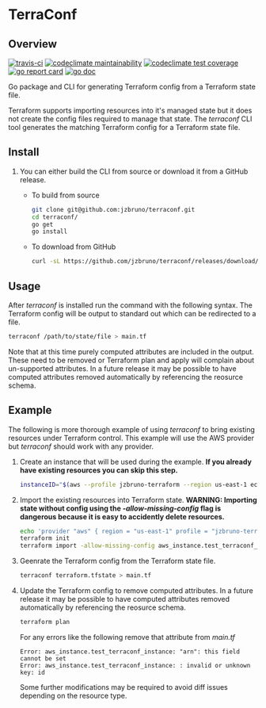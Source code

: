 # TerraConf

## Overview

[![travis-ci](https://travis-ci.org/jzbruno/terraconf.svg)](https://travis-ci.org/jzbruno/terraconf) [![codeclimate maintainability](https://api.codeclimate.com/v1/badges/a8355a1720309e1c63c2/maintainability)](https://codeclimate.com/github/jzbruno/terraconf) [![codeclimate test coverage](https://api.codeclimate.com/v1/badges/a8355a1720309e1c63c2/test_coverage)](https://codeclimate.com/github/jzbruno/terraconf) [![go report card](https://goreportcard.com/badge/github.com/jzbruno/terraconf)](https://goreportcard.com/report/github.com/jzbruno/terraconf) [![go doc](https://img.shields.io/badge/godoc-reference-blue.svg)](https://godoc.org/github.com/jzbruno/terraconf/pkg/terraconf)

Go package and CLI for generating Terraform config from a Terraform state file. 

Terraform supports importing resources into it's managed state but it does not create the config
files required to manage that state. The *terraconf* CLI tool generates the matching Terraform config
for a Terraform state file.

## Install

1. You can either build the CLI from source or download it from a GitHub release.

    * To build from source

        ```bash
        git clone git@github.com:jzbruno/terraconf.git
        cd terraconf/
        go get
        go install
        ```
        &NewLine;

    * To download from GitHub

        ```bash
        curl -sL https://github.com/jzbruno/terraconf/releases/download/v0.5.0/terraconf -o terraconf
        ```
        &NewLine;

## Usage

After *terraconf* is installed run the command with the following syntax. The Terraform config will 
be output to standard out which can be redirected to a file.

```bash
terraconf /path/to/state/file > main.tf
```
&NewLine;

Note that at this time purely computed attributes are included in the output. These need to be 
removed or Terraform plan and apply will complain about un-supported attributes. In a future release 
it may be possible to have computed attributes removed automatically by referencing the reosurce 
schema.

## Example

The following is more thorough example of using *terraconf* to bring existing resources under
Terraform control. This example will use the AWS provider but *terraconf* should work with any
provider.

1. Create an instance that will be used during the example. **If you already have existing resources 
you can skip this step.**

    ```bash
    instanceID="$(aws --profile jzbruno-terraform --region us-east-1 ec2 run-instances --instance-type t3.nano --image-id ami-0ff8a91507f77f867 --tag-specifications 'ResourceType=instance,Tags=[{Key=Name,Value=test-terraconf-instance}]' | jq -r '.Instances[0].InstanceId')"
    ```
    &NewLine;

2. Import the existing resources into Terraform state. **WARNING: Importing state without config using
the *-allow-missing-config* flag is dangerous because it is easy to accidently delete resources.**

    ```bash
    echo 'provider "aws" { region = "us-east-1" profile = "jzbruno-terraform" }' > main.tf
    terraform init
    terraform import -allow-missing-config aws_instance.test_terraconf_instance $instanceID
    ```
    &NewLine;

3. Geenrate the Terraform config from the Terraform state file.

    ```bash
    terraconf terraform.tfstate > main.tf
    ```
    &NewLine;

4. Update the Terraform config to remove computed attributes. In a future release it may be possible
to have computed attributes removed automatically by referencing the reosurce schema.

    ```bash
    terraform plan
    ```
    &NewLine;

    For any errors like the following remove that attribute from *main.tf*

    ```
    Error: aws_instance.test_terraconf_instance: "arn": this field cannot be set
    Error: aws_instance.test_terraconf_instance: : invalid or unknown key: id
    ```
    &NewLine;

    Some further modifications may be required to avoid diff issues depending on the resource type.
